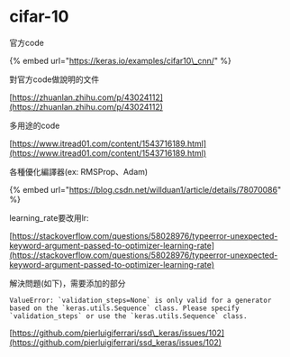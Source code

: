 # cifar-10

官方code

{% embed url="https://keras.io/examples/cifar10\_cnn/" %}

對官方code做說明的文件

[https://zhuanlan.zhihu.com/p/43024112](https://zhuanlan.zhihu.com/p/43024112)

多用途的code

[https://www.itread01.com/content/1543716189.html](https://www.itread01.com/content/1543716189.html)

各種優化編譯器\(ex: RMSProp、Adam\)

{% embed url="https://blog.csdn.net/willduan1/article/details/78070086" %}

learning\_rate要改用lr:

[https://stackoverflow.com/questions/58028976/typeerror-unexpected-keyword-argument-passed-to-optimizer-learning-rate](https://stackoverflow.com/questions/58028976/typeerror-unexpected-keyword-argument-passed-to-optimizer-learning-rate)

解決問題\(如下\)，需要添加的部分

```text
ValueError: `validation_steps=None` is only valid for a generator based on the `keras.utils.Sequence` class. Please specify `validation_steps` or use the `keras.utils.Sequence` class. 
```

[https://github.com/pierluigiferrari/ssd\_keras/issues/102](https://github.com/pierluigiferrari/ssd_keras/issues/102)





